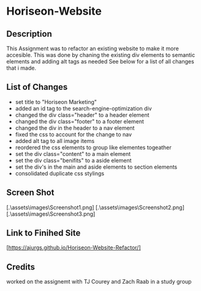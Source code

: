 # Horiseon-Website

## Description

This Assignment was to refactor an existing website to make it more accesible.
This was done by chaning the existing div elements to semantic elements and adding alt tags as needed
See below for a list of all changes that i made.

## List of Changes

- set title to "Horiseon Marketing"
- added an id tag to the search-engine-optimization div
- changed the div class="header" to a header element
- changed the div class="footer" to a footer element
- changed the div in the header to a nav element
- fixed the css to account for the change to nav
- added alt tag to all image items
- reordered the css elements to group like elementes togeather
- set the div class="content" to a main element
- set the div class="benifits" to a aside element
- set the div's in the main and aside elements to section elements
- consolidated duplicate css stylings

## Screen Shot
<!-- image place holder -->
[.\assets\images\Screenshot1.png]
[.\assets\images\Screenshot2.png]
[.\assets\images\Screenshot3.png]

## Link to Finihed Site
[https://ajurgs.github.io/Horiseon-Website-Refactor/]


## Credits
worked on the assignemt with TJ Courey and Zach Raab in a study group